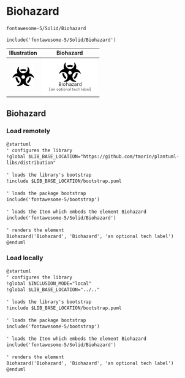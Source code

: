 # Biohazard


```text
fontawesome-5/Solid/Biohazard
```

```text
include('fontawesome-5/Solid/Biohazard')
```



| Illustration | Biohazard |
| :---: | :---: |
| ![illustration for Illustration](../../fontawesome-5/Solid/Biohazard.png) | ![illustration for Biohazard](../../fontawesome-5/Solid/Biohazard.Local.png) |




## Biohazard

### Load remotely
```plantuml
@startuml
' configures the library
!global $LIB_BASE_LOCATION="https://github.com/tmorin/plantuml-libs/distribution"

' loads the library's bootstrap
!include $LIB_BASE_LOCATION/bootstrap.puml

' loads the package bootstrap
include('fontawesome-5/bootstrap')

' loads the Item which embeds the element Biohazard
include('fontawesome-5/Solid/Biohazard')

' renders the element
Biohazard('Biohazard', 'Biohazard', 'an optional tech label')
@enduml
```

### Load locally
```plantuml
@startuml
' configures the library
!global $INCLUSION_MODE="local"
!global $LIB_BASE_LOCATION="../.."

' loads the library's bootstrap
!include $LIB_BASE_LOCATION/bootstrap.puml

' loads the package bootstrap
include('fontawesome-5/bootstrap')

' loads the Item which embeds the element Biohazard
include('fontawesome-5/Solid/Biohazard')

' renders the element
Biohazard('Biohazard', 'Biohazard', 'an optional tech label')
@enduml
```

